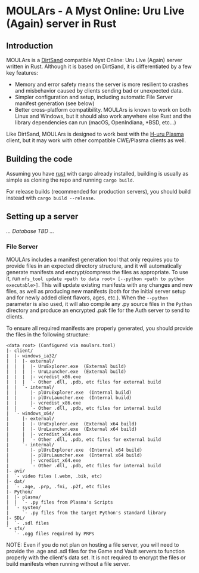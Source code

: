 # MOULArs - A Myst Online: Uru Live (Again) server in Rust

## Introduction
MOULArs is a [DirtSand](https://github.com/H-uru/dirtsand) compatible Myst
Online: Uru Live (Again) server written in Rust.  Although it is based on
DirtSand, it is differentiated by a few key features:
* Memory and error safety means the server is more resilient to crashes and 
  misbehavior caused by clients sending bad or unexpected data.
* Simpler configuration and setup, including automatic File Server manifest
  generation (see below)
* Better cross-platform compatibility.  MOULArs is known to work on both
  Linux and Windows, but it should also work anywhere else Rust and the
  library dependencies can run (macOS, OpenIndiana, *BSD, etc...)

Like DirtSand, MOULArs is designed to work best with the
[H-uru Plasma](https://github.com/H-uru/Plasma) client, but it may work
with other compatible CWE/Plasma clients as well.

## Building the code
Assuming you have [rust](https://www.rust-lang.org/) with cargo already
installed, building is usually as simple as cloning the repo and running
`cargo build`.

For release builds (recommended for production servers), you should build
instead with `cargo build --release`.

## Setting up a server
*... Database TBD ...*

### File Server
MOULArs includes a manifest generation tool that only requires you to provide
files in an expected directory structure, and it will automatically generate
manifests and encrypt/compress the files as appropriate.  To use it, run
`mfs_tool update <path to data root> [--python <path to python executable>]`.
This will update existing manifests with any changes and new files, as well as
producing new manifests (both for the initial server setup and for newly added
client flavors, ages, etc.).  When the `--python` parameter is also used, it
will also compile any .py source files in the `Python` directory and produce
an encrypted .pak file for the Auth server to send to clients.

To ensure all required manifests are properly generated, you should provide
the files in the following structure:

```
<data root> (Configured via moulars.toml)
|- client/
|  |- windows_ia32/
|  |  |- external/
|  |  |  |- UruExplorer.exe  (External build)
|  |  |  |- UruLauncher.exe  (External build)
|  |  |  |- vcredist_x86.exe
|  |  |  `- Other .dll, .pdb, etc files for external build
|  |  `- internal/
|  |     |- plUruExplorer.exe  (Internal build)
|  |     |- plUruLauncher.exe  (Internal build)
|  |     |- vcredist_x86.exe
|  |     `- Other .dll, .pdb, etc files for internal build
|  `- windows_x64/
|     |- external/
|     |  |- UruExplorer.exe  (External x64 build)
|     |  |- UruLauncher.exe  (External x64 build)
|     |  |- vcredist_x64.exe
|     |  `- Other .dll, .pdb, etc files for external build
|     `- internal/
|        |- plUruExplorer.exe  (Internal x64 build)
|        |- plUruLauncher.exe  (Internal x64 build)
|        |- vcredist_x64.exe
|        `- Other .dll, .pdb, etc files for internal build
|- avi/
|  `- video files (.webm, .bik, etc)
|- dat/
|  `- .age, .prp, .fni, .p2f, etc files
|- Python/
|  |- plasma/
|  |  `- .py files from Plasma's Scripts
|  `- system/
|     `- .py files from the target Python's standard library
|- SDL/
|  `- .sdl files
`- sfx/
   `- .ogg files required by PRPs
```

NOTE: Even if you do not plan on hosting a file server, you will need to
provide the .age and .sdl files for the Game and Vault servers to function
properly with the client's data set.  It is not required to encrypt the files
or build manifests when running without a file server.
